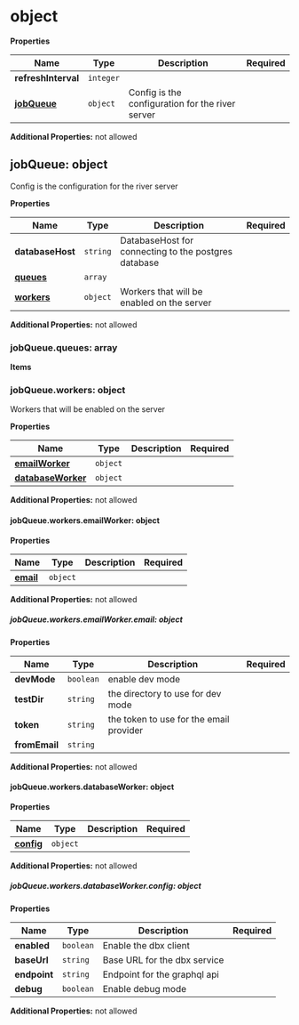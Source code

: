 # object

**Properties**

|Name|Type|Description|Required|
|----|----|-----------|--------|
|**refreshInterval**|`integer`|||
|[**jobQueue**](#jobqueue)|`object`|Config is the configuration for the river server<br/>||

**Additional Properties:** not allowed  
<a name="jobqueue"></a>
## jobQueue: object

Config is the configuration for the river server


**Properties**

|Name|Type|Description|Required|
|----|----|-----------|--------|
|**databaseHost**|`string`|DatabaseHost for connecting to the postgres database<br/>||
|[**queues**](#jobqueuequeues)|`array`|||
|[**workers**](#jobqueueworkers)|`object`|Workers that will be enabled on the server<br/>||

**Additional Properties:** not allowed  
<a name="jobqueuequeues"></a>
### jobQueue\.queues: array

**Items**

<a name="jobqueueworkers"></a>
### jobQueue\.workers: object

Workers that will be enabled on the server


**Properties**

|Name|Type|Description|Required|
|----|----|-----------|--------|
|[**emailWorker**](#jobqueueworkersemailworker)|`object`|||
|[**databaseWorker**](#jobqueueworkersdatabaseworker)|`object`|||

**Additional Properties:** not allowed  
<a name="jobqueueworkersemailworker"></a>
#### jobQueue\.workers\.emailWorker: object

**Properties**

|Name|Type|Description|Required|
|----|----|-----------|--------|
|[**email**](#jobqueueworkersemailworkeremail)|`object`|||

**Additional Properties:** not allowed  
<a name="jobqueueworkersemailworkeremail"></a>
##### jobQueue\.workers\.emailWorker\.email: object

**Properties**

|Name|Type|Description|Required|
|----|----|-----------|--------|
|**devMode**|`boolean`|enable dev mode<br/>||
|**testDir**|`string`|the directory to use for dev mode<br/>||
|**token**|`string`|the token to use for the email provider<br/>||
|**fromEmail**|`string`|||

**Additional Properties:** not allowed  
<a name="jobqueueworkersdatabaseworker"></a>
#### jobQueue\.workers\.databaseWorker: object

**Properties**

|Name|Type|Description|Required|
|----|----|-----------|--------|
|[**config**](#jobqueueworkersdatabaseworkerconfig)|`object`|||

**Additional Properties:** not allowed  
<a name="jobqueueworkersdatabaseworkerconfig"></a>
##### jobQueue\.workers\.databaseWorker\.config: object

**Properties**

|Name|Type|Description|Required|
|----|----|-----------|--------|
|**enabled**|`boolean`|Enable the dbx client<br/>||
|**baseUrl**|`string`|Base URL for the dbx service<br/>||
|**endpoint**|`string`|Endpoint for the graphql api<br/>||
|**debug**|`boolean`|Enable debug mode<br/>||

**Additional Properties:** not allowed  

